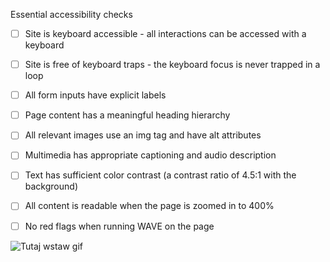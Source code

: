 Essential accessibility checks
- [ ] Site is keyboard accessible - all interactions can be accessed with a keyboard
- [ ] Site is free of keyboard traps - the keyboard focus is never trapped in a loop
- [ ] All form inputs have explicit labels
- [ ] Page content has a meaningful heading hierarchy
- [ ] All relevant images use an img tag and have alt attributes
- [ ] Multimedia has appropriate captioning and audio description
- [ ] Text has sufficient color contrast (a contrast ratio of 4.5:1 with the background)
- [ ] All content is readable when the page is zoomed in to 400%
- [ ] No red flags when running WAVE on the page


<!-- Wstaw gif lub zrzut ekranu pokazujący zmiany -->

![Tutaj wstaw gif](url-do-gifa)
